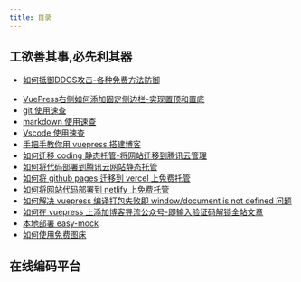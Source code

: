 ```yaml
---
title: 目录
---
```


## 工欲善其事,必先利其器

* [如何抵御DDOS攻击-各种免费方法防御](./fangyu-ddos)
- [VuePress右侧如何添加固定侧边栏-实现置顶和置底](vuepress-slidebar-top) 
- [git 使用速查](./git-common-problem)
- [markdown 使用速查](./markdown-use-guide)
- [Vscode 使用速查](./vscode-guide)
- [手把手教你用 vuepress 搭建博客](./vuepress-build-blog)
- [如何迁移 coding 静态托管-将网站迁移到腾讯云管理](./transfer-coding-to-tengxun)
- [如何将代码部署到腾讯云网站静态托管](./tencent-cloud-website-host)
- [如何将 github pages 迁移到 vercel 上免费托管](./vercel-hosting)
- [如何将网站代码部署到 netlify 上免费托管](./netlify-hosting)
- [如何解决 vuepress 编译打包失败即 window/document is not defined 问题](./pack-fail-window-problem)
- [如何在 vuepress 上添加博客导流公众号-即输入验证码解锁全站文章](./add-blog-guide)
  <!-- - [虚拟主机选择](./virtual-host-select) -->
- [本地部署 easy-mock](./local-deploy-easy-mock)
- [如何使用免费图床](./how-use-free-drawbed)
  <!-- - [云服务器建站](./cloud-server-construction) -->

## 在线编码平台

<onlinecode-CodePlatform />

<footer-FooterLink :isShareLink="true" :isDaShang="true" />
<footer-FeedBack />
